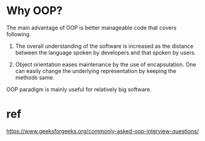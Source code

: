 # Why OOP?
The main advantage of OOP is better manageable code that covers following.

1) The overall understanding of the software is increased as the distance between the language spoken by developers and that spoken by users.

2) Object orientation eases maintenance by the use of encapsulation.   One can easily change the underlying representation by keeping the methods same.

OOP paradigm is mainly useful for relatively big software.
# ref
https://www.geeksforgeeks.org/commonly-asked-oop-interview-questions/
